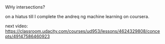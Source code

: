 WHy intersections?

on a hiatus till I complete the andreq ng machine learning on coursera.

next video:
https://classroom.udacity.com/courses/ud953/lessons/4624329808/concepts/49147586460923
